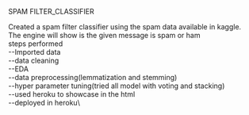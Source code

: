 SPAM FILTER_CLASSIFIER

Created a spam filter classifier using the spam data available in kaggle.\
The engine will show  is the given message is spam or ham\
steps performed\
--Imported data\
--data  cleaning\
--EDA\
--data preprocessing(lemmatization and stemming)\
--hyper parameter tuning(tried all model with voting and stacking)\
--used heroku to showcase  in the html\
--deployed in heroku\

